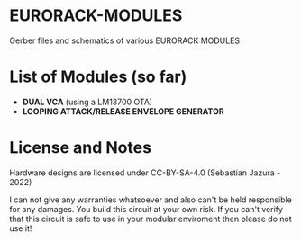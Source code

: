# EURORACK-MODULES

Gerber files and schematics of various EURORACK MODULES

# List of Modules (so far)
- **DUAL VCA** (using a LM13700 OTA)
- **LOOPING ATTACK/RELEASE ENVELOPE GENERATOR**

# License and Notes
Hardware designs are licensed under CC-BY-SA-4.0 (Sebastian Jazura - 2022)

I can not give any warranties whatsoever and also can't be held responsible for any damages. 
You build this circuit at your own risk. 
If you can't verify that this circuit is safe to use in your modular enviroment then please do not use it!
